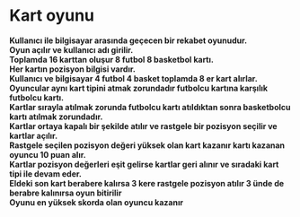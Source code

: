 # Kart oyunu
<strong>Kullanıcı ile bilgisayar arasında geçecen bir rekabet oyunudur.<br>
Oyun açılır ve kullanıcı adı girilir.<br>
Toplamda 16 karttan oluşur 8 futbol 8 basketbol kartı.<br>
Her kartın pozisyon bilgisi vardır.<br>
Kullanıcı ve bilgisayar 4 futbol 4 basket toplamda 8 er kart alırlar.<br>
Oyuncular aynı kart tipini atmak zorundadır futbolcu kartına karşılık futbolcu kartı.<br>
Kartlar sırayla atılmak zorunda futbolcu kartı atıldıktan sonra basketbolcu kartı atılmak zorundadır.<br>
Kartlar ortaya kapalı bir şekilde atılır ve rastgele bir pozisyon seçilir ve kartlar açılır.<br>
Rastgele seçilen pozisyon değeri yüksek olan kart kazanır kartı kazanan oyuncu 10 puan alır.<br>
Kartlar pozisyon değerleri eşit gelirse kartlar geri alınır ve sıradaki kart tipi ile devam eder.<br>
Eldeki son kart berabere kalırsa 3 kere rastgele pozisyon atılır 3 ünde de berabre kalınırsa oyun bitirilir<br>
Oyunu en yüksek skorda olan oyuncu kazanır<br></strong>

